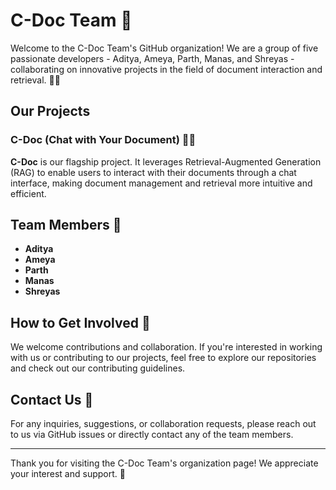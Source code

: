# C-Doc Team 🚀

Welcome to the C-Doc Team's GitHub organization! We are a group of five passionate developers - Aditya, Ameya, Parth, Manas, and Shreyas - collaborating on innovative projects in the field of document interaction and retrieval. 📄💬

## Our Projects

### C-Doc (Chat with Your Document) 📝🤖
**C-Doc** is our flagship project. It leverages Retrieval-Augmented Generation (RAG) to enable users to interact with their documents through a chat interface, making document management and retrieval more intuitive and efficient.

## Team Members 👥

- **Aditya** 
- **Ameya**
- **Parth** 
- **Manas** 
- **Shreyas** 

## How to Get Involved 🤝

We welcome contributions and collaboration. If you're interested in working with us or contributing to our projects, feel free to explore our repositories and check out our contributing guidelines.

## Contact Us 📧

For any inquiries, suggestions, or collaboration requests, please reach out to us via GitHub issues or directly contact any of the team members.

---

Thank you for visiting the C-Doc Team's organization page! We appreciate your interest and support. 🙌
